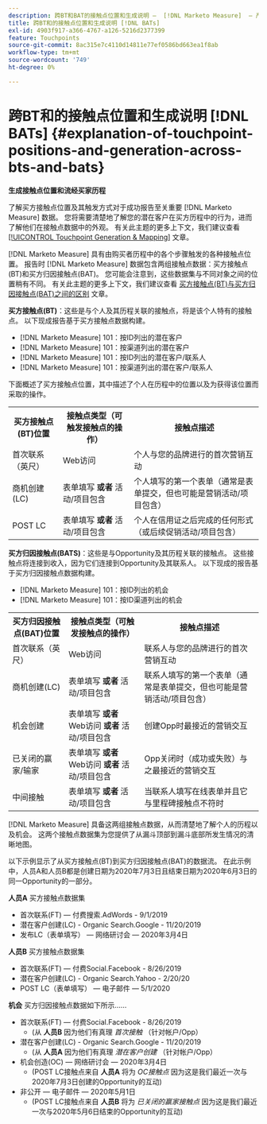 ```yaml
---
description: 跨BT和BAT的接触点位置和生成说明 —  [!DNL Marketo Measure]  — 产品文档
title: 跨BT和的接触点位置和生成说明 [!DNL BATs]
exl-id: 4903f917-a366-4767-a126-5216d2377399
feature: Touchpoints
source-git-commit: 8ac315e7c4110d14811e77ef0586bd663ea1f8ab
workflow-type: tm+mt
source-wordcount: '749'
ht-degree: 0%

---
```


# 跨BT和的接触点位置和生成说明 [!DNL BATs] {#explanation-of-touchpoint-positions-and-generation-across-bts-and-bats}

**生成接触点位置和流经买家历程**

了解买方接触点位置及其触发方式对于成功报告至关重要 [!DNL Marketo Measure] 数据。 您将需要清楚地了解您的潜在客户在买方历程中的行为，进而了解他们在接触点数据中的外观。 有关此主题的更多上下文，我们建议查看 [[!UICONTROL Touchpoint Generation & Mapping]](/help/configuration-and-setup/getting-started-with-marketo-measure/touchpoint-generation-and-mapping.md) 文章。

[!DNL Marketo Measure] 具有由购买者历程中的各个步骤触发的各种接触点位置。 报告时 [!DNL Marketo Measure] 数据包含两组接触点数据：买方接触点(BT)和买方归因接触点(BAT)。 您可能会注意到，这些数据集与不同对象之间的位置稍有不同。 有关此主题的更多上下文，我们建议查看 [买方接触点(BT)与买方归因接触点(BAT)之间的区别](/help/configuration-and-setup/getting-started-with-marketo-measure/difference-between-buyer-touchpoints-and-buyer-attribution-touchpoints.md) 文章。

**买方接触点(BT)**：这些是与个人及其历程关联的接触点，将是该个人特有的接触点。 以下现成报告基于买方接触点数据构建。

* [!DNL Marketo Measure] 101：按ID列出的潜在客户
* [!DNL Marketo Measure] 101：按渠道列出的潜在客户
* [!DNL Marketo Measure] 101：按ID列出的潜在客户/联系人
* [!DNL Marketo Measure] 101：按渠道列出的潜在客户/联系人

下面概述了买方接触点位置，其中描述了个人在历程中的位置以及为获得该位置而采取的操作。

<table> 
 <tbody>
  <tr>
   <th>买方接触点(BT)位置</th> 
   <th>接触点类型（可触发接触点的操作）</th> 
   <th>接触点描述</th> 
  </tr>
  <tr>
   <td>首次联系（英尺）</td> 
   <td>Web访问</td> 
   <td>个人与您的品牌进行的首次营销互动</td> 
  </tr>
  <tr>
   <td>商机创建(LC)</td> 
   <td>表单填写 <strong>或者</strong> 活动/项目包含</td> 
   <td>个人填写的第一个表单（通常是表单提交，但也可能是营销活动/项目包含）</td> 
  </tr>
  <tr>
   <td>POST LC</td> 
   <td>表单填写 <strong>或者</strong> 活动/项目包含</td> 
   <td>个人在信用证之后完成的任何形式（或后续促销活动/项目包含）</td> 
  </tr>
 </tbody>
</table>

**买方归因接触点(BATS)**：这些是与Opportunity及其历程关联的接触点。 这些接触点将连接到收入，因为它们连接到Opportunity及其联系人。 以下现成的报告基于买方归因接触点数据构建。

* [!DNL Marketo Measure] 101：按ID列出的机会
* [!DNL Marketo Measure] 101：按ID渠道列出的机会

<table> 
 <tbody>
  <tr>
   <th>买方归因接触点(BAT)位置</th> 
   <th>接触点类型（可触发接触点的操作）</th> 
   <th>接触点描述</th> 
  </tr>
  <tr>
   <td>首次联系（英尺）</td> 
   <td>Web访问</td> 
   <td>联系人与您的品牌进行的首次营销互动</td> 
  </tr>
  <tr>
   <td>商机创建(LC)</td> 
   <td>表单填写 <strong>或者</strong> 活动/项目包含</td> 
   <td>联系人填写的第一个表单（通常是表单提交，但也可能是营销活动/项目包含）</td> 
  </tr>
  <tr>
   <td>机会创建</td> 
   <td>表单填写 <strong>或者</strong> Web访问 <strong>或者</strong> 活动/项目包含</td> 
   <td>创建Opp时最接近的营销交互</td> 
  </tr> 
  <tr>
   <td>已关闭的赢家/输家</td> 
   <td>表单填写 <strong>或者</strong> Web访问 <strong>或者</strong> 活动/项目包含</td> 
   <td>Opp关闭时（成功或失败）与之最接近的营销交互</td> 
  </tr>
  <tr>
   <td>中间接触</td> 
   <td>表单填写 <strong>或者</strong> 活动/项目包含</td> 
   <td>当联系人填写在线表单并且它与里程碑接触点不符时</td> 
  </tr>
 </tbody>
</table>

[!DNL Marketo Measure] 具备这两组接触点数据，从而清楚地了解个人的历程以及机会。 这两个接触点数据集为您提供了从漏斗顶部到漏斗底部所发生情况的清晰地图。

以下示例显示了从买方接触点(BT)到买方归因接触点(BAT)的数据流。 在此示例中，人员A和人员B都是创建日期为2020年7月3日且结束日期为2020年6月3日的同一Opportunity的一部分。

**人员A** 买方接触点数据集

* 首次联系(FT) — 付费搜索.AdWords - 9/1/2019
* 潜在客户创建(LC) - Organic Search.Google - 11/20/2019
* 发布LC（表单填写） — 网络研讨会 — 2020年3月4日

**人员B** 买方接触点数据集

* 首次联系(FT) — 付费Social.Facebook - 8/26/2019
* 潜在客户创建(LC) - Organic Search.Yahoo - 2/20/20
* POST LC（表单填写） — 电子邮件 — 5/1/2020

**机会** 买方归因接触点数据如下所示……

* 首次联系(FT) — 付费Social.Facebook - 8/26/2019
   * (从 **人员B** 因为他们有真理 _首次接触_ （针对帐户/Opp）
* 潜在客户创建(LC) - Organic Search.Google - 11/20/2019
   * (从 **人员A** 因为他们有真理 _潜在客户创建_ （针对帐户/Opp）
* 机会创造(OC) — 网络研讨会 — 2020年3月4日
   * (POST LC接触点来自 **人员A** 将为 _OC接触点_ 因为这是我们最近一次与2020年7月3日创建的Opportunity的互动)
* 非公开 — 电子邮件 — 2020年5月1日
   * (POST LC接触点来自 **人员B** 将为 _已关闭的赢家接触点_ 因为这是我们最近一次与2020年5月6日结束的Opportunity的互动)
